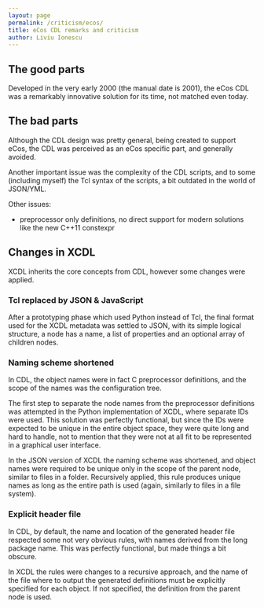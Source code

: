 ```yaml
---
layout: page
permalink: /criticism/ecos/
title: eCos CDL remarks and criticism
author: Liviu Ionescu
---
```


## The good parts

Developed in the very early 2000 (the manual date is 2001), the eCos CDL was a remarkably innovative solution for its time, not matched even today.

## The bad parts

Although the CDL design was pretty general, being created to support eCos, the CDL was perceived as an eCos specific part, and generally avoided.

Another important issue was the complexity of the CDL scripts, and to some (including myself) the Tcl syntax of the scripts, a bit outdated in the world of JSON/YML.

Other issues:

-   preprocessor only definitions, no direct support for modern solutions like the new C++11 constexpr

## Changes in XCDL

XCDL inherits the core concepts from CDL, however some changes were applied.

### Tcl replaced by JSON & JavaScript

After a prototyping phase which used Python instead of Tcl, the final format used for the XCDL metadata was settled to JSON, with its simple logical structure, a node has a name, a list of properties and an optional array of children nodes.

### Naming scheme shortened

In CDL, the object names were in fact C preprocessor definitions, and the scope of the names was the configuration tree.

The first step to separate the node names from the preprocessor definitions was attempted in the Python implementation of XCDL, where separate IDs were used. This solution was perfectly functional, but since the IDs were expected to be unique in the entire object space, they were quite long and hard to handle, not to mention that they were not at all fit to be represented in a graphical user interface.

In the JSON version of XCDL the naming scheme was shortened, and object names were required to be unique only in the scope of the parent node, similar to files in a folder. Recursively applied, this rule produces unique names as long as the entire path is used (again, similarly to files in a file system).

### Explicit header file

In CDL, by default, the name and location of the generated header file respected some not very obvious rules, with names derived from the long package name. This was perfectly functional, but made things a bit obscure.

In XCDL the rules were changes to a recursive approach, and the name of the file where to output the generated definitions must be explicitly specified for each object. If not specified, the definition from the parent node is used.
